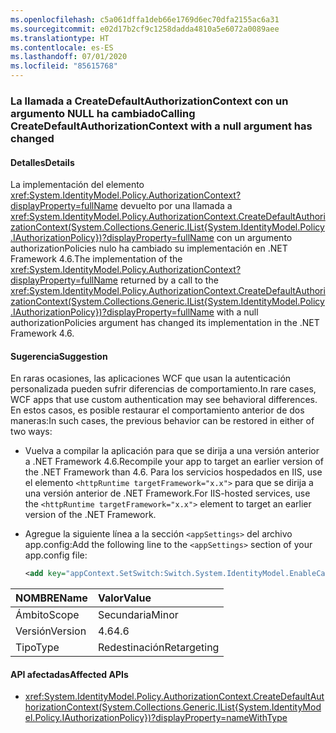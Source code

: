 ```yaml
---
ms.openlocfilehash: c5a061dffa1deb66e1769d6ec70dfa2155ac6a31
ms.sourcegitcommit: e02d17b2cf9c1258dadda4810a5e6072a0089aee
ms.translationtype: HT
ms.contentlocale: es-ES
ms.lasthandoff: 07/01/2020
ms.locfileid: "85615768"
---
```

### <a name="calling-createdefaultauthorizationcontext-with-a-null-argument-has-changed"></a><span data-ttu-id="747a5-101">La llamada a CreateDefaultAuthorizationContext con un argumento NULL ha cambiado</span><span class="sxs-lookup"><span data-stu-id="747a5-101">Calling CreateDefaultAuthorizationContext with a null argument has changed</span></span>

#### <a name="details"></a><span data-ttu-id="747a5-102">Detalles</span><span class="sxs-lookup"><span data-stu-id="747a5-102">Details</span></span>

<span data-ttu-id="747a5-103">La implementación del elemento <xref:System.IdentityModel.Policy.AuthorizationContext?displayProperty=fullName> devuelto por una llamada a <xref:System.IdentityModel.Policy.AuthorizationContext.CreateDefaultAuthorizationContext(System.Collections.Generic.IList{System.IdentityModel.Policy.IAuthorizationPolicy})?displayProperty=fullName> con un argumento authorizationPolicies nulo ha cambiado su implementación en .NET Framework 4.6.</span><span class="sxs-lookup"><span data-stu-id="747a5-103">The implementation of the <xref:System.IdentityModel.Policy.AuthorizationContext?displayProperty=fullName> returned by a call to the <xref:System.IdentityModel.Policy.AuthorizationContext.CreateDefaultAuthorizationContext(System.Collections.Generic.IList{System.IdentityModel.Policy.IAuthorizationPolicy})?displayProperty=fullName> with a null authorizationPolicies argument has changed its implementation in the .NET Framework 4.6.</span></span>

#### <a name="suggestion"></a><span data-ttu-id="747a5-104">Sugerencia</span><span class="sxs-lookup"><span data-stu-id="747a5-104">Suggestion</span></span>

<span data-ttu-id="747a5-105">En raras ocasiones, las aplicaciones WCF que usan la autenticación personalizada pueden sufrir diferencias de comportamiento.</span><span class="sxs-lookup"><span data-stu-id="747a5-105">In rare cases, WCF apps that use custom authentication may see behavioral differences.</span></span> <span data-ttu-id="747a5-106">En estos casos, es posible restaurar el comportamiento anterior de dos maneras:</span><span class="sxs-lookup"><span data-stu-id="747a5-106">In such cases, the previous behavior can be restored in either of two ways:</span></span>

- <span data-ttu-id="747a5-107">Vuelva a compilar la aplicación para que se dirija a una versión anterior a .NET Framework 4.6.</span><span class="sxs-lookup"><span data-stu-id="747a5-107">Recompile your app to target an earlier version of the .NET Framework than 4.6.</span></span> <span data-ttu-id="747a5-108">Para los servicios hospedados en IIS, use el elemento `<httpRuntime targetFramework="x.x">` para que se dirija a una versión anterior de .NET Framework.</span><span class="sxs-lookup"><span data-stu-id="747a5-108">For IIS-hosted services, use the `<httpRuntime targetFramework="x.x">` element to target an earlier version of the .NET Framework.</span></span>
- <span data-ttu-id="747a5-109">Agregue la siguiente línea a la sección `<appSettings>` del archivo app.config:</span><span class="sxs-lookup"><span data-stu-id="747a5-109">Add the following line to the `<appSettings>` section of your app.config file:</span></span>

    ```xml
    <add key="appContext.SetSwitch:Switch.System.IdentityModel.EnableCachedEmptyDefaultAuthorizationContext" value="true" />
    ```

| <span data-ttu-id="747a5-110">NOMBRE</span><span class="sxs-lookup"><span data-stu-id="747a5-110">Name</span></span>    | <span data-ttu-id="747a5-111">Valor</span><span class="sxs-lookup"><span data-stu-id="747a5-111">Value</span></span>       |
|:--------|:------------|
| <span data-ttu-id="747a5-112">Ámbito</span><span class="sxs-lookup"><span data-stu-id="747a5-112">Scope</span></span>   | <span data-ttu-id="747a5-113">Secundaria</span><span class="sxs-lookup"><span data-stu-id="747a5-113">Minor</span></span>       |
| <span data-ttu-id="747a5-114">Versión</span><span class="sxs-lookup"><span data-stu-id="747a5-114">Version</span></span> | <span data-ttu-id="747a5-115">4.6</span><span class="sxs-lookup"><span data-stu-id="747a5-115">4.6</span></span>         |
| <span data-ttu-id="747a5-116">Tipo</span><span class="sxs-lookup"><span data-stu-id="747a5-116">Type</span></span>    | <span data-ttu-id="747a5-117">Redestinación</span><span class="sxs-lookup"><span data-stu-id="747a5-117">Retargeting</span></span> |

#### <a name="affected-apis"></a><span data-ttu-id="747a5-118">API afectadas</span><span class="sxs-lookup"><span data-stu-id="747a5-118">Affected APIs</span></span>

- <xref:System.IdentityModel.Policy.AuthorizationContext.CreateDefaultAuthorizationContext(System.Collections.Generic.IList{System.IdentityModel.Policy.IAuthorizationPolicy})?displayProperty=nameWithType>
